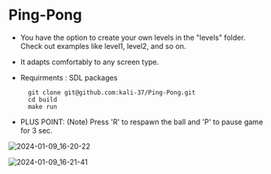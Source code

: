 

# Ping-Pong

* You have the option to create your own levels in the "levels" folder. Check out examples like level1, level2, and so on.
* It adapts comfortably to any screen type.

* Requirments : 
      SDL packages

        git clone git@github.com:kali-37/Ping-Pong.git
        cd build
        make run
        
- PLUS POINT: (Note) Press 'R' to respawn the ball and 'P' to pause game for 3 sec.

![2024-01-09_16-20-22](https://github.com/kali-37/Ping-Pong/assets/77325527/2f5f0a68-cdb0-428c-9f02-ca2050f592ef)

![2024-01-09_16-21-41](https://github.com/kali-37/Ping-Pong/assets/77325527/109f523a-4dbe-4e78-8733-0b1edddf833c)

